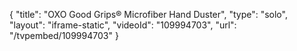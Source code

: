 {
    "title": "OXO Good Grips&reg; Microfiber Hand Duster",
    "type": "solo",
    "layout": "iframe-static",
    "videoId": "109994703",
    "url": "\/tvpembed\/109994703"
}